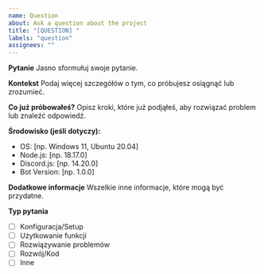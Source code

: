 ```yaml
---
name: Question
about: Ask a question about the project
title: "[QUESTION] "
labels: "question"
assignees: ""
---
```


**Pytanie**
Jasno sformułuj swoje pytanie.

**Kontekst**
Podaj więcej szczegółów o tym, co próbujesz osiągnąć lub zrozumieć.

**Co już próbowałeś?**
Opisz kroki, które już podjąłeś, aby rozwiązać problem lub znaleźć odpowiedź.

**Środowisko (jeśli dotyczy):**

- OS: [np. Windows 11, Ubuntu 20.04]
- Node.js: [np. 18.17.0]
- Discord.js: [np. 14.20.0]
- Bot Version: [np. 1.0.0]

**Dodatkowe informacje**
Wszelkie inne informacje, które mogą być przydatne.

**Typ pytania**

- [ ] Konfiguracja/Setup
- [ ] Użytkowanie funkcji
- [ ] Rozwiązywanie problemów
- [ ] Rozwój/Kod
- [ ] Inne
